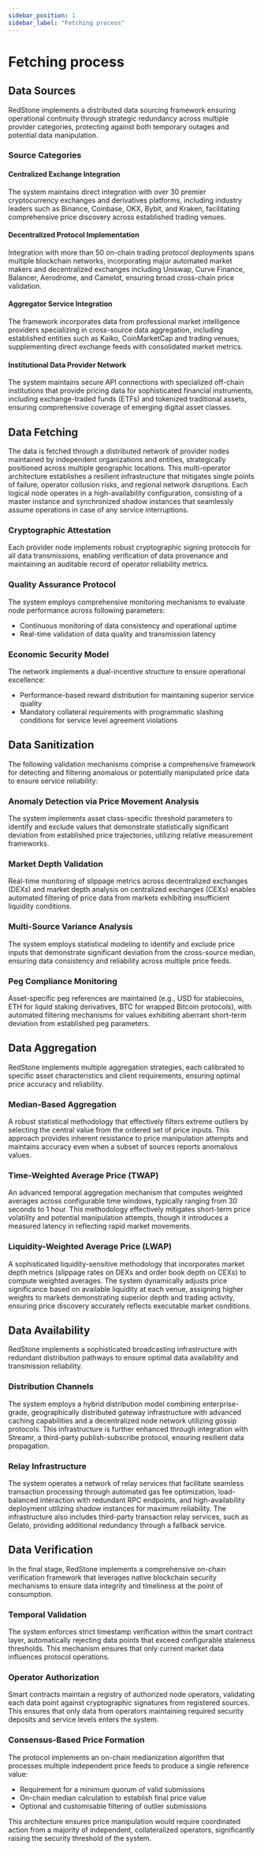 ```yaml
---
sidebar_position: 1
sidebar_label: "Fetching process"
---
```


# Fetching process

## Data Sources

RedStone implements a distributed data sourcing framework ensuring operational continuity through strategic redundancy across multiple provider categories, protecting against both temporary outages and potential data manipulation.

### Source Categories

#### Centralized Exchange Integration
The system maintains direct integration with over 30 premier cryptocurrency exchanges and derivatives platforms, including industry leaders such as Binance, Coinbase, OKX, Bybit, and Kraken, facilitating comprehensive price discovery across established trading venues.

#### Decentralized Protocol Implementation
Integration with more than 50 on-chain trading protocol deployments spans multiple blockchain networks, incorporating major automated market makers and decentralized exchanges including Uniswap, Curve Finance, Balancer, Aerodrome, and Camelot, ensuring broad cross-chain price validation.

#### Aggregator Service Integration
The framework incorporates data from professional market intelligence providers specializing in cross-source data aggregation, including established entities such as Kaiko, CoinMarketCap and trading venues, supplementing direct exchange feeds with consolidated market metrics.

#### Institutional Data Provider Network
The system maintains secure API connections with specialized off-chain institutions that provide pricing data for sophisticated financial instruments, including exchange-traded funds (ETFs) and tokenized traditional assets, ensuring comprehensive coverage of emerging digital asset classes.

## Data Fetching

The data is fetched through a distributed network of provider nodes maintained by independent organizations and entities, strategically positioned across multiple geographic locations. This multi-operator architecture establishes a resilient infrastructure that mitigates single points of failure, operator collusion risks, and regional network disruptions. Each logical node operates in a high-availability configuration, consisting of a master instance and synchronized shadow instances that seamlessly assume operations in case of any service interruptions.

### Cryptographic Attestation
Each provider node implements robust cryptographic signing protocols for all data transmissions, enabling verification of data provenance and maintaining an auditable record of operator reliability metrics.

### Quality Assurance Protocol
The system employs comprehensive monitoring mechanisms to evaluate node performance across following parameters:

* Continuous monitoring of data consistency and operational uptime
* Real-time validation of data quality and transmission latency

### Economic Security Model
The network implements a dual-incentive structure to ensure operational excellence:

* Performance-based reward distribution for maintaining superior service quality
* Mandatory collateral requirements with programmatic slashing conditions for service level agreement violations

## Data Sanitization

The following validation mechanisms comprise a comprehensive framework for detecting and filtering anomalous or potentially manipulated price data to ensure service reliability:

### Anomaly Detection via Price Movement Analysis
The system implements asset class-specific threshold parameters to identify and exclude values that demonstrate statistically significant deviation from established price trajectories, utilizing relative measurement frameworks.

### Market Depth Validation
Real-time monitoring of slippage metrics across decentralized exchanges (DEXs) and market depth analysis on centralized exchanges (CEXs) enables automated filtering of price data from markets exhibiting insufficient liquidity conditions.

### Multi-Source Variance Analysis
The system employs statistical modeling to identify and exclude price inputs that demonstrate significant deviation from the cross-source median, ensuring data consistency and reliability across multiple price feeds.

### Peg Compliance Monitoring
Asset-specific peg references are maintained (e.g., USD for stablecoins, ETH for liquid staking derivatives, BTC for wrapped Bitcoin protocols), with automated filtering mechanisms for values exhibiting aberrant short-term deviation from established peg parameters.

## Data Aggregation

RedStone implements multiple aggregation strategies, each calibrated to specific asset characteristics and client requirements, ensuring optimal price accuracy and reliability.

### Median-Based Aggregation
A robust statistical methodology that effectively filters extreme outliers by selecting the central value from the ordered set of price inputs. This approach provides inherent resistance to price manipulation attempts and maintains accuracy even when a subset of sources reports anomalous values.

### Time-Weighted Average Price (TWAP)
An advanced temporal aggregation mechanism that computes weighted averages across configurable time windows, typically ranging from 30 seconds to 1 hour. This methodology effectively mitigates short-term price volatility and potential manipulation attempts, though it introduces a measured latency in reflecting rapid market movements.

### Liquidity-Weighted Average Price (LWAP)
A sophisticated liquidity-sensitive methodology that incorporates market depth metrics (slippage rates on DEXs and order book depth on CEXs) to compute weighted averages. The system dynamically adjusts price significance based on available liquidity at each venue, assigning higher weights to markets demonstrating superior depth and trading activity, ensuring price discovery accurately reflects executable market conditions.

## Data Availability

RedStone implements a sophisticated broadcasting infrastructure with redundant distribution pathways to ensure optimal data availability and transmission reliability.

### Distribution Channels
The system employs a hybrid distribution model combining enterprise-grade, geographically distributed gateway infrastructure with advanced caching capabilities and a decentralized node network utilizing gossip protocols. This infrastructure is further enhanced through integration with Streamr, a third-party publish-subscribe protocol, ensuring resilient data propagation.

### Relay Infrastructure
The system operates a network of relay services that facilitate seamless transaction processing through automated gas fee optimization, load-balanced interaction with redundant RPC endpoints, and high-availability deployment utilizing shadow instances for maximum reliability. The infrastructure also includes third-party transaction relay services, such as Gelato, providing additional redundancy through a fallback service.

## Data Verification

In the final stage, RedStone implements a comprehensive on-chain verification framework that leverages native blockchain security mechanisms to ensure data integrity and timeliness at the point of consumption.

### Temporal Validation
The system enforces strict timestamp verification within the smart contract layer, automatically rejecting data points that exceed configurable staleness thresholds. This mechanism ensures that only current market data influences protocol operations.

### Operator Authorization
Smart contracts maintain a registry of authorized node operators, validating each data point against cryptographic signatures from registered sources. This ensures that only data from operators maintaining required security deposits and service levels enters the system.

### Consensus-Based Price Formation
The protocol implements an on-chain medianization algorithm that processes multiple independent price feeds to produce a single reference value:

* Requirement for a minimum quorum of valid submissions
* On-chain median calculation to establish final price value
* Optional and customisable filtering of outlier submissions

This architecture ensures price manipulation would require coordinated action from a majority of independent, collateralized operators, significantly raising the security threshold of the system.